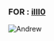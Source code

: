 ### FOR : [illl0]([https://t.me/illl0]) ###

![Andrew](https://telegra.ph/file/9a0dffea4a57140f84f77.jpg)

